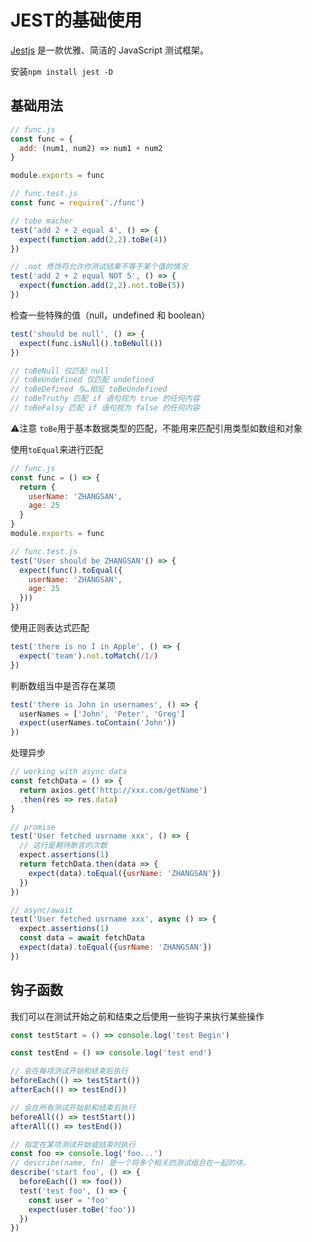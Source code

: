 # JEST的基础使用

[Jestjs](https://jestjs.io/zh-Hans/) 是一款优雅、简洁的 JavaScript 测试框架。

安装`npm install jest -D`

## 基础用法

```js
// func.js
const func = {
  add: (num1, num2) => num1 + num2
}

module.exports = func
```

```js
// func.test.js
const func = require('./func')

// tobe macher
test('add 2 + 2 equal 4', () => {
  expect(function.add(2,2).toBe(4))
})

// .not 修饰符允许你测试结果不等于某个值的情况
test('add 2 + 2 equal NOT 5', () => {
  expect(function.add(2,2).not.toBe(5))
})
```

检查一些特殊的值（null，undefined 和 boolean）

```js
test('should be null', () => {
  expect(func.isNull().toBeNull())
})

// toBeNull 仅匹配 null
// toBeUndefined 仅匹配 undefined
// toBeDefined 与…相反 toBeUndefined
// toBeTruthy 匹配 if 语句视为 true 的任何内容
// toBeFalsy 匹配 if 语句视为 false 的任何内容

```

⚠️注意 `toBe`用于基本数据类型的匹配，不能用来匹配引用类型如数组和对象

使用`toEqual`来进行匹配

```js
// func.js
const func = () => {
  return {
    userName: 'ZHANGSAN',
    age: 25
  }
}
module.exports = func

```

```js
// func.test.js
test('User should be ZHANGSAN'() => {
  expect(func().toEqual({
    userName: 'ZHANGSAN',
    age: 25
  }))
})
```

使用正则表达式匹配

```js
test('there is no I in Apple', () => {
  expect('team').not.toMatch(/I/)
})
```

判断数组当中是否存在某项

```js
test('there is John in usernames', () => {
  userNames = ['John', 'Peter', 'Greg']
  expect(userNames.toContain('John'))
})
```

处理异步

```js
// working with async data
const fetchData = () => {
  return axios.get('http://xxx.com/getName')
  .then(res => res.data)
}

// promise
test('User fetched usrname xxx', () => {
  // 这行是期待断言的次数
  expect.assertions(1)
  return fetchData.then(data => {
    expect(data).toEqual({usrName: 'ZHANGSAN'})
  })
})

// async/await
test('User fetched usrname xxx', async () => {
  expect.assertions(1)
  const data = await fetchData
  expect(data).toEqual({usrName: 'ZHANGSAN'})
})
```

## 钩子函数

我们可以在测试开始之前和结束之后使用一些钩子来执行某些操作

```js
const testStart = () => console.log('test Begin')

const testEnd = () => console.log('test end')

// 会在每项测试开始和结束后执行
beforeEach(() => testStart())
afterEach(() => testEnd())

// 会在所有测试开始前和结束后执行
beforeAll(() => testStart())
afterAll(() => testEnd())

// 指定在某项测试开始或结束时执行
const foo => console.log('foo...')
// describe(name, fn) 是一个将多个相关的测试组合在一起的块。
describe('start foo', () => {
  beforeEach(() => foo())
  test('test foo', () => {
    const user = 'foo'
    expect(user.toBe('foo'))
  })
})
```




